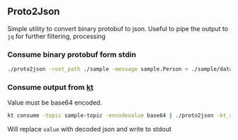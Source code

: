 ## Proto2Json

Simple utility to convert binary protobuf to json. Useful to pipe the
output to `jq` for further filtering, processing

### Consume binary protobuf form stdin

```sh
./proto2json -root_path ./sample -message sample.Person < ./sample/data.bin
```

### Consume output from [kt](https://github.com/fgeller/kt)

Value must be base64 encoded.

```sh
kt consume -topic sample-topic -encodevalue base64 | ./proto2json -kt_stream -root_path ./sample -message sample.Person
```

Will replace `value` with decoded json and write to stdout
